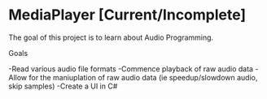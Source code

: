 # MediaPlayer [Current/Incomplete]

The goal of this project is to learn about Audio Programming.



Goals

-Read various audio file formats
-Commence playback of raw audio data
-Allow for the maniuplation of raw audio data (ie speedup/slowdown audio, skip samples)
-Create a UI in C#



 
